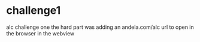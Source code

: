 # challenge1
alc challenge one
the hard part was adding an andela.com/alc url to open in the browser in the webview

